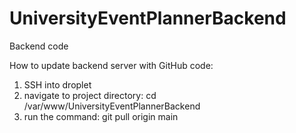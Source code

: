 # UniversityEventPlannerBackend
Backend code

How to update backend server with GitHub code:
1. SSH into droplet
2. navigate to project directory: cd /var/www/UniversityEventPlannerBackend
3. run the command: git pull origin main

